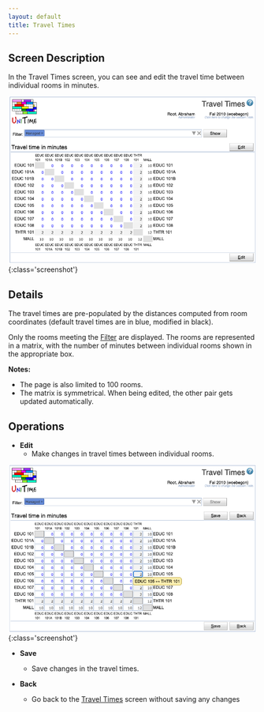 ```yaml
---
layout: default
title: Travel Times
---
```



## Screen Description

In the Travel Times screen, you can see and edit the travel time between individual rooms in minutes.

![Travel Times](images/travel-times-1.png){:class='screenshot'}

## Details

The travel times are pre-populated by the distances computed from room coordinates (default travel times are in blue, modified in black).

Only the rooms meeting the [Filter](events-room-filter) are displayed. The rooms are represented in a matrix, with the number of minutes between individual rooms shown in the appropriate box. 

**Notes:**
 * The page is also limited to 100 rooms.
 * The matrix is symmetrical. When being edited, the other pair gets updated automatically.

## Operations

* **Edit**
    * Make changes in travel times between individual rooms.

![Travel Times](images/travel-times-2.png){:class='screenshot'}

* **Save**
    * Save changes in the travel times.

* **Back**
    * Go back to the [Travel Times](travel-times) screen without saving any changes

